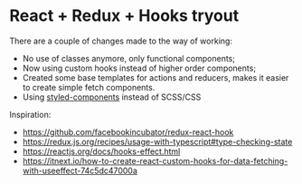 # React + Redux + Hooks tryout
There are a couple of changes made to the way of working:
- No use of classes anymore, only functional components;
- Now using custom hooks instead of higher order components;
- Created some base templates for actions and reducers, makes it easier to create simple fetch components.
- Using [styled-components](https://www.styled-components.com) instead of SCSS/CSS

Inspiration:
- https://github.com/facebookincubator/redux-react-hook
- https://redux.js.org/recipes/usage-with-typescript#type-checking-state
- https://reactjs.org/docs/hooks-effect.html
- https://itnext.io/how-to-create-react-custom-hooks-for-data-fetching-with-useeffect-74c5dc47000a
